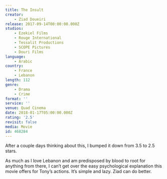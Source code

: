 ```yaml
---
title: The Insult
creator:
    - Ziad Doueiri
release: 2017-09-14T00:00:00.000Z
studios:
    - Ezekiel Films
    - Rouge International
    - Tessalit Productions
    - SCOPE Pictures
    - Douri Films
language:
    - Arabic
country:
    - France
    - Lebanon
length: 112
genre:
    - Drama
    - Crime
format: ''
service: ''
venue: Quad Cinema
date: 2018-01-17T05:00:00.000Z
rating: '2.5'
revisit: false
media: Movie
id: 468284
---
```


After a couple days thinking about this, I bumped it down from 3.5 to 2.5 stars.

As much as I love Lebanon and am predisposed by blood to root for anything from there, I can’t get over the easy psychological explanation this movie offers for Tony’s actions. It’s simple and lazy. Ziad can do better.
